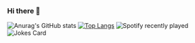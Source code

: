 ### Hi there 👋

<!--
**prince26ayush/prince26ayush** is a ✨ _special_ ✨ repository because its `README.md` (this file) appears on your GitHub profile.

Here are some ideas to get you started:

- 🔭 I’m currently working on scanotics
- 🌱 I’m currently learning machine learning
- 👯 I’m looking to collaborate on ...
- 🤔 I’m looking for help with guatam yadav
- 💬 Ask me about front end
- 📫 How to reach me: prince26ayush@gmail.com
- 😄 Pronouns: ...
- ⚡ Fun fact: ...
-->
![Anurag's GitHub stats](https://github-readme-stats.vercel.app/api?username=prince26ayush&hide=stars,prs&show_icons=true&theme=merko)
[![Top Langs](https://github-readme-stats.vercel.app/api/top-langs/?username=prince26ayush&layout=compact&theme=merko)](https://github.com/anuraghazra/github-readme-stats)
![Spotify recently played](https://spotify-recently-played-readme.vercel.app/api?user=xlaxzeff8iwo3zrvr4m89jo2u)
<img src="https://readme-jokes.vercel.app/api?hideBorder" alt="Jokes Card" />



